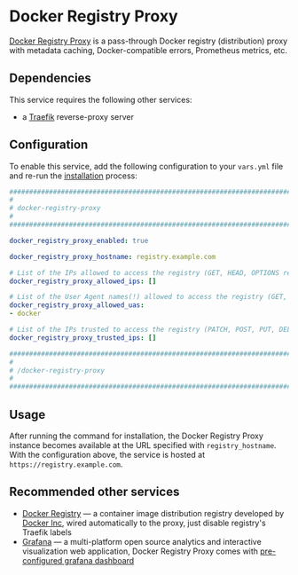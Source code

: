 <!--
SPDX-FileCopyrightText: 2024 Nikita Chernyi
SPDX-FileCopyrightText: 2025 Suguru Hirahara

SPDX-License-Identifier: AGPL-3.0-or-later
-->

# Docker Registry Proxy

[Docker Registry Proxy](https://github.com/etkecc/docker-registry-proxy) is a pass-through Docker registry (distribution) proxy with metadata caching, Docker-compatible errors, Prometheus metrics, etc.

## Dependencies

This service requires the following other services:

- a [Traefik](traefik.md) reverse-proxy server

## Configuration

To enable this service, add the following configuration to your `vars.yml` file and re-run the [installation](../installing.md) process:

```yaml
########################################################################
#                                                                      #
# docker-registry-proxy                                                #
#                                                                      #
########################################################################

docker_registry_proxy_enabled: true

docker_registry_proxy_hostname: registry.example.com

# List of the IPs allowed to access the registry (GET, HEAD, OPTIONS requests only)
docker_registry_proxy_allowed_ips: []

# List of the User Agent names(!) allowed to access the registry (GET, HEAD, OPTIONS requests only)
docker_registry_proxy_allowed_uas:
- docker

# List of the IPs trusted to access the registry (PATCH, POST, PUT, DELETE requests only)
docker_registry_proxy_trusted_ips: []

########################################################################
#                                                                      #
# /docker-registry-proxy                                               #
#                                                                      #
########################################################################
```

## Usage

After running the command for installation, the Docker Registry Proxy instance becomes available at the URL specified with `registry_hostname`. With the configuration above, the service is hosted at `https://registry.example.com`.

## Recommended other services

- [Docker Registry](docker-registry.md) — a container image distribution registry developed by [Docker Inc](https://www.docker.com/), wired automatically to the proxy, just disable registry's Traefik labels
- [Grafana](grafana.md) — a multi-platform open source analytics and interactive visualization web application, Docker Registry Proxy comes with [pre-configured grafana dashboard](https://github.com/etkecc/docker-registry-proxy/blob/main/contrib/grafana-dashboard.json)
